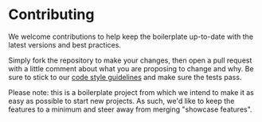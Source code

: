 # Contributing

We welcome contributions to help keep the boilerplate up-to-date with the latest versions and best practices.

Simply fork the repository to make your changes, then open a pull request with a little comment about what you are proposing to change and why.
Be sure to stick to our [code style guidelines](https://github.com/product/android-guidelines) and make sure the tests pass.

Please note: this is a boilerplate project from which we intend to make it as easy as possible to start new projects. As such, we'd like to keep the features to a minimum and steer away from merging "showcase features".